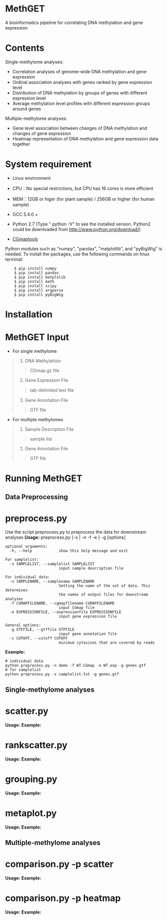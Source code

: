 # MethGET

A bioinformatics pipeline for correlating DNA methylation and gene expression


# Contents
Single-methylome analyses:
  - Correlation analyses of genome-wide DNA methylation and gene expression
  - Ordinal association analyses with genes ranked by gene expression level
  - Distribution of DNA methylation by groups of genes with different expression level
  - Average methylation level profiles with different expression groups around genes
 

Multiple-methylome analyses:
  - Gene level association between changes of DNA methylation and changes of gene expression
  - Heatmap representation of DNA methylation and gene expression data together
 
# System requirement 
* Linux environment
* CPU：No special restrictions, but CPU has 16 cores is more efficient

* MEM：12GB or higer (for plant sample) / 256GB or higher (for human sample)
* GCC 5.4.0 +

* Python 2.7 
(Type " python -V" to see the installed version. Python2 could be downloaded from  http://www.python.org/download/) 
* [CGmaptools](https://cgmaptools.github.io/quick-start/)

Python modules such as "numpy", "pandas", "matplotlib", and "pyBigWig" is needed. To install the packages, use the following commands on linux terminal:
```
	$ pip install numpy
	$ pip install pandas
	$ pip install matplolib
	$ pip install math
	$ pip install scipy
	$ pip install argparse
	$ pip install pyBigWig
```
# Installation

# MethGET Input
* For single methylome
> 1. DNA Methylatioin
>>  CGmap.gz file
> 2. Gene Expression File
>> tab-delimited text ﬁle
> 3. Gene Annotation File
>> GTF file 

* For multiple methylomes 
>1. Sample Description File 
>> sample list
>2. Gene Annotation File
>> GTF file

# Running MethGET
## Data Preprocessing
# preprocess.py
Use the script preprocess.py to preprocess the data for downstream analyses
**Usage:**
preprocess.py {-s <samplelist> | -n <samplename> -f <cgmap> -e <expressionfile>} -g <gtf> [options]
```
optional arguments:
  -h, --help            show this help message and exit

For samplelist:
  -s SAMPLELIST, --samplelist SAMPLELIST
                        input sample description file

For individual data:
  -n SAMPLENAME, --samplename SAMPLENAME
                        Setting the name of the set of data. This determines
                        the names of output files for downstream analyses
  -f CGMAPFILENAME, --cgmapfilename CGMAPFILENAME
                        input CGmap file
  -e EXPRESSIONFILE, --expressionfile EXPRESSIONFILE
                        input gene expression file

General options:
  -g GTFFILE, --gtffile GTFFILE
                        input gene annotation file
  -c CUTOFF, --cutoff CUTOFF
                        minimum cytosines that are covered by reads
```
**Example:**
```
# individual data
python preprocess.py -n demo -f WT.CGmap -e WT.exp -g genes.gtf
# for samplelist
python preprocess.py -s samplelist.txt -g genes.gtf
```
## Single-methylome analyses
# scatter.py
**Usage:**
**Example:**
# rankscatter.py
**Usage:**
**Example:**

# grouping.py
**Usage:**
**Example:**

# metaplot.py
**Usage:**
**Example:**

## Multiple-methylome analyses
# comparison.py -p scatter
**Usage:**
**Example:**
# comparison.py -p heatmap
**Usage:**
**Example:**



